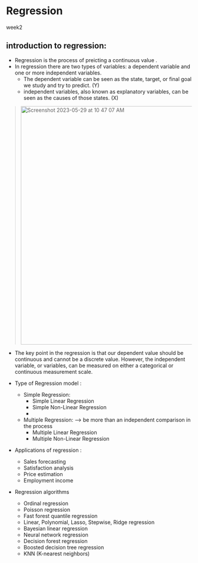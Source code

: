 # Regression 
week2

##  introduction to regression: 
 
- Regression is the process of preicting a continuous value . 
- In regression there are two types of variables: a dependent variable and one or more independent variables.
  - The dependent variable can be seen as the state, target, or final goal we study and try to predict. (Y)
  - independent variables, also known as explanatory variables, can be seen as the causes of those states. (X)
  
>  <img width="645" alt="Screenshot 2023-05-29 at 10 47 07 AM" src="https://github.com/samiramohammadian/MachineLearning_IBM/assets/87034655/40b45d63-2cc9-46bf-b763-3e83a6178e49">


+ The key point in the regression is that our dependent value should be continuous and cannot be a discrete value. However, the independent variable, or variables, can be measured on either a categorical or continuous measurement scale. 

- Type of Regression model : 

  - Simple Regression: 
    - Simple Linear Regression
    -  Simple Non-Linear Regression
    -  
  - Multiple Regression:  --> be more than an independent comparison in the process
    - Multiple Linear Regression
    - Multiple Non-Linear Regression

- Applications of regression : 
   - Sales forecasting
   - Satisfaction analysis
   - Price estimation
   - Employment income

- Regression algorithms
  - Ordinal regression
  - Poisson regression
  - Fast forest quantile regression
  - Linear, Polynomial, Lasso, Stepwise, Ridge regression
  - Bayesian linear regression
  - Neural network regression
  - Decision forest regression
  - Boosted decision tree regression
  - KNN (K-nearest neighbors)
 



